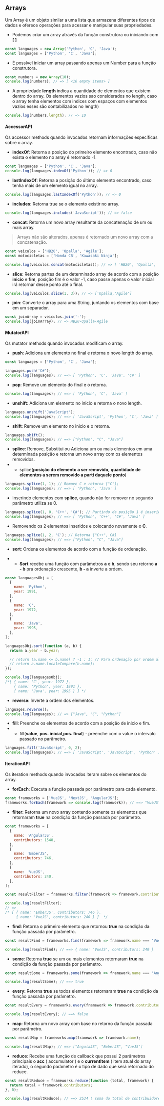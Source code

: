 ## Arrays

Um Array é um objeto similar a uma lista que armazena diferentes tipos de dados e oferece operações para acessar e manipular suas propriedades.

- Podemos criar um array através da função construtora ou iniciando com **[ ]**

```js
const languages = new Array('Python', 'C', 'Java');
const languages = ['Python', 'C', 'Java'];
```

- É possível iniciar um array passando apenas um Number para a função construtora.

```js
const numbers = new Array(10);
console.log(numbers); // => [ <10 empty items> ]
```

- A propriedade **length** indica a quantidade de elementos que existem dentro do array. Os elementos vazios sao considerados no length, caso o array tenha elementos com indices com espaços com elementos vazios esses são contabilizados no length)

```js
console.log(numbers.length); // => 10
```

#### AccessorAPI

Os accessor methods quando invocados retornam informações especificas sobre o array.

- **indexOf**: Retorna a posição do primeiro elemento encontrado, caso não exista o elemento no array é retornado -1.

```js
const languages = ['Python', 'C', 'Java'];
console.log(languages.indexOf('Python')); // => 0
```

- **lastIndexOf**: Retorna a posição do último elemento encontrado, caso tenha mais de um elemento igual no array.

```js
console.log(languages.lastIndexOf('Python')); // => 0
```

- **includes**: Retorna true se o elemento existir no array.

```js
console.log(languages.includes('JavaScript')); // => false
```

- **concat**: Retorna um novo array resultante da concatenação de um ou mais array.

> Arrays não são alterados, apenas é retornado um novo array com a concatenação.

```js
const veiculos = ['HB20', 'Opalla', 'Agile'];
const motocicletas = ['Honda CB', 'Kawasaki Ninja'];

console.log(veiculos.concat(motocicletas)); // => [ 'HB20', 'Opalla', 'Agile', 'Honda CB', 'Kawasaki Ninja' ]
```

- **slice**: Retorna partes de um determinado array de acordo com a posição **inicio** e **fim**, posição fim é o valor -1, caso passe apenas o valor inicial irá retornar desse ponto até o final.

```js
console.log(veiculos.slice(1, 3)); // => ['Opalla,'Agile']
```

- **join**: Converte o array para uma String, juntando os elementos com base em um separador.

```js
const joinArray = veiculos.join('-');
console.log(joinArray); // => HB20-Opalla-Agile
```

#### MutatorAPI

Os mutator methods quando invocados modificam o array.

- **push**: Adiciona um elemento no final e retorna o novo length do array.

```js
const languages = ['Python', 'C', 'Java'];

languages.push('C#');
console.log(languages); // ==> [ 'Python', 'C', 'Java', 'C#' ]
```

- **pop**: Remove um elemento do final e o retorna.

```js
console.log(languages); // ==> [ 'Python', 'C', 'Java' ]
```

- **unshift**: Adiciona um elemento no inicio e retorna o novo length.

```js
languages.unshift('JavaScript');
console.log(languages); // ==> [ 'JavaScript', 'Python', 'C', 'Java' ]
```

- **shift**: Remove um elemento no inicio e o retorna.

```js
languages.shift();
console.log(languages); // ==> ["Python", "C", "Java"]
```

- **splice**: Remove, Substitui ou Adiciona um ou mais elementos em uma determinada posição e retorna um novo array com os elementos removidos.
- - splice(**posição do elemento a ser removido**, **quantidade de elementos a serem removido a parti daquele ponto**)

```js
languages.splice(1, 1); // Remove C e retorna ["C"];
console.log(languages); // ==> [ 'Python', 'Java' ]
```

- Inserindo elementos com **splice**, quando não for remover no segundo parâmetro utiliza se 0.

```js
languages.splice(1, 0, 'C++', 'C#'); // Partindo da posição 1 é inserido os elementos C++ e C#
console.log(languages); // ==> [ 'Python', 'C++', 'C#', 'Java' ]
```

- Removendo os 2 elementos inseridos e colocando novamente o **C**.

```js
languages.splice(1, 2, 'C'); // Retorna ["C++", C#]
console.log(languages); // ==> ["Python", "C", "Java"]
```

- **sort**: Ordena os elementos de acordo com a função de ordenação.

- - **Sort** recebe uma função com parâmetros **a** e **b**, sendo seu retorno **a - b** pra ordenação crescente, **b - a** inverte a ordem.

```js
const languagesObj = [
  {
    name: 'Python',
    year: 1991,
  },
  {
    name: 'C',
    year: 1972,
  },
  {
    name: 'Java',
    year: 1995,
  },
];

languagesObj.sort(function (a, b) {
  return a.year - b.year;

  // return (a.name <= b.name) ? -1 : 1; // Para ordenação por ordem alfabética
  // return a.name.localeCompare(b.name);
});

console.log(languagesObj);
/*[ { name: 'C', year: 1972 },
    { name: 'Python', year: 1991 },
    { name: 'Java', year: 1995 } ] */
```

- **reverse**: Inverte a ordem dos elementos.

```js
languages.reverse();
console.log(languages); // => ["Java", "C", "Python"]
```

- **fill**: Preenche os elementos de acordo com a posição de inicio e fim.
- - fill(**value**, **pos. inicial**,**pos. final**) - preenche com o value o intervalo passado no parâmetro.

```js
languages.fill('JavaScript', 0, 2);
console.log(languages); // ==> [ 'JavaScript', 'JavaScript', 'Python' ]
```

#### IterationAPI

Os iteration methods quando invocados iteram sobre os elementos do array.

- **forEach**: Executa a função passada por parâmetro para cada elemento.

```js
const frameworks = ['VueJS', 'NextJS', 'AngularJS'];
frameworks.forEach(framework => console.log(framework)); // ==> "VueJS", "NextJS", "AngularJS"
```

- **filter**: Retorna um novo array contendo somente os elementos que retornaram **true** na condição da função passada por parâmetro.

```js
const frameworks = [
  {
    name: 'AngularJS',
    contributors: 1548,
  },
  {
    name: 'EmberJS',
    contributors: 746,
  },
  {
    name: 'VueJS',
    contributors: 240,
  },
];

const resultFilter = frameworks.filter(framework => framework.contributors < 1000);

console.log(resultFilter);
// =>
/* [ { name: 'EmberJS', contributors: 746 },
     { name: 'VueJS', contributors: 240 } ]  */
```

- **find**: Retorna o primeiro elemento que retornou **true** na condição da função passada por parâmetro.

```js
const resultFind = frameworks.find(framework => framework.name === 'VueJS');

console.log(resultFind); // ==> { name: 'VueJS', contributors: 240 }
```

- **some**: Retorna **true** se um ou mais elementos retornaram **true** na condição da função passada por parâmetro.

```js
const resultSome = frameworks.some(framework => framework.name === 'AngularJS');

console.log(resultSome); // ==> true
```

- **every**: Retorna **true** se todos elementos retornaram **true** na condição da função passada por parâmetro.

```js
const resultEvery = frameworks.every(framework => framework.contributors > 1000);

console.log(resultEvery); // ==> false
```

- **map**: Retorna um novo array com base no retorno da função passada por parâmetro.

```js
const resultMap = frameworks.map(framework => framework.name);

console.log(resultMap); // ==> ["AngulaJS", "EmberJS", "VueJS"]
```

- **reduce**: Recebe uma função de callback que possui 2 parâmetros principais o **acc** ( accumulator ) e o **currentItem** ( item atual do array iterado), o segundo parâmetro é o tipo de dado que será retornado do reduce.

```js
const resultReduce = frameworks.reduce(function (total, framework) {
  return total + framework.contributors;
}, 0);

console.log(resultReduce); // ==> 2534 ( soma do total de contribuidores )
```
